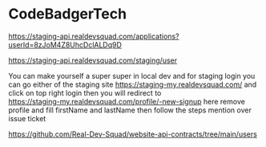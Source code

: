 # CodeBadgerTech

https://staging-api.realdevsquad.com/applications?userId=8zJoM4Z8UhcDclALDq9D

https://staging-api.realdevsquad.com/staging/user

You can make yourself a super super in local dev 
and for staging login you can go either of the staging site
https://staging-my.realdevsquad.com/ and click on top right login 
then you will redirect to  
https://staging-my.realdevsquad.com/profile/-new-signup
here remove profile and fill firstName and lastName
then follow the steps mention over issue ticket


https://github.com/Real-Dev-Squad/website-api-contracts/tree/main/users
